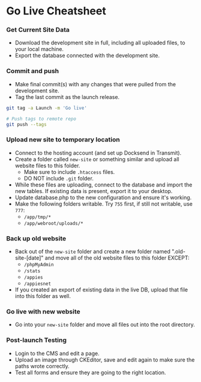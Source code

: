 # Go Live Cheatsheet

### Get Current Site Data
- Download the development site in full, including all uploaded files, to your local machine.
- Export the database connected with the development site.

### Commit and push
- Make final commit(s) with any changes that were pulled from the development site.
- Tag the last commit as the launch release.

```bash
git tag -a Launch -m 'Go live'

# Push tags to remote repo
git push --tags
```

### Upload new site to temporary location
- Connect to the hosting account (and set up Docksend in Transmit).
- Create a folder called `new-site` or something similar and upload all website files to this folder.
    - Make sure to include `.htaccess` files.
    - DO NOT include `.git` folder.
- While these files are uploading, connect to the database and import the new tables. If existing data is present, export it to your desktop.
- Update database.php to the new configuration and ensure it's working.
- Make the following folders writable. Try `755` first, if still not writable, use `777`:
    - `/app/tmp/*`
    - `/app/webroot/uploads/*`

### Back up old website
- Back out of the `new-site` folder and create a new folder named ".old-site-[date]" and move all of the old website files to this folder EXCEPT:
    - `/phpMyAdmin`
    - `/stats`
    - `/appies`
    - `/appiesnet`
- If you created an export of existing data in the live DB, upload that file into this folder as well.

### Go live with new website
- Go into your `new-site` folder and move all files out into the root directory.

### Post-launch Testing
- Login to the CMS and edit a page.
- Upload an image through CKEditor, save and edit again to make sure the paths wrote correctly.
- Test all forms and ensure they are going to the right location.
